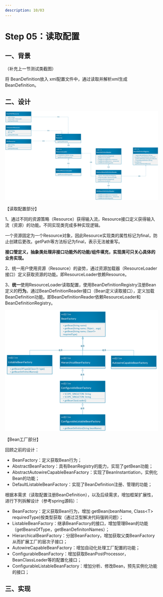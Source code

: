 ```yaml
---
description: 10/03
---
```


# Step 05：读取配置

## 一、背景

（补充上一节测试类截图）

将 BeanDefinition放入 xml配置文件中，通过读取并解析xml生成 BeanDefinition。





## 二、设计

![&#x8BFB;&#x53D6;&#x914D;&#x7F6E;&#x76F8;&#x5173;UML&#x56FE;](../.gitbook/assets/step05-du-qu-pei-zhi-resource-xiang-guan-.png)

【读取配置部分】

1、通过不同的资源策略（Resource）获得输入流，Resource接口定义获得输入流（资源）的功能。不同实现类完成多种实现逻辑。

一个资源固定为一个Resource对象，因此Resource实现类的属性标记为final，防止创建后更改。getPath等方法标记为final，表示无法被重写。

**接口管定义，抽象类处理非接口功能外的功能/组件填充，实现类可只关心具体的业务实现。**

2、统一用户使用资源（Resource）的姿势，通过资源加载器（ResourceLoader接口）定义获取资源的功能。即ResourceLoader依赖Resource。

3、**统一**使用ResourceLoader读取配置，使用BeanDefinitionRegistry注册Bean定义的**行为**。通过BeanDefinitionReader接口（Bean定义读取接口），定义加载BeanDefinition功能。即BeanDefinitionReader依赖ResourceLoader和BeanDefinitionRegistry。

![BeanFactory&#x63A5;&#x53E3;&#x6269;&#x5C55;UML&#x56FE;](../.gitbook/assets/step05-du-qu-pei-zhi-beanfactory-kuo-zhan-.png)

【Bean工厂部分】

回顾之前的设计：

* BeanFactory：定义获取Bean行为；
* AbstractBeanFactory：具有BeanRegistry的能力，实现了getBean功能；
* AbstractAutowireCapableBeanFactory：实现了BeanInstantiation，实例化Bean的功能；
* DefaultListableBeanFactory：实现了BeanDefinition注册、管理的功能；

根据本需求（读取配置注册BeanDefinition），以及后续需求，增加框架扩展性，进行下列拆解设计（参考spring源码）：

* BeanFactory：定义获取Bean行为，增加 getBean\(beanName, Class&lt;T&gt; requiredType\)按类型获取（通过泛型解决代码强转问题）；
* ListableBeanFactory：继承BeanFactory的接口，增加管理Bean的功能（getBeansOfType，getBeanDefinitonNames）；
* HierarchicalBeanFactory：分层BeanFactory，增加获取父类BeanFactory从而扩展工厂的层次子接口；
* AutowireCapableBeanFactory：增加自动化处理工厂配置的功能；
* ConfigurableBeanFactory：增加获取BeanPostProcessor，BeanClassLoader等的配置化接口；
* ConfigurableListableBeanFactory：增加分析、修改Bean，预先实例化功能的接口；

## 三、实现













